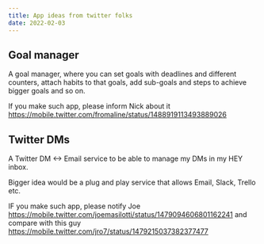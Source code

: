 ```yaml
---
title: App ideas from twitter folks
date: 2022-02-03
---
```


## Goal manager

A goal manager, where you can set goals with deadlines and different counters, attach habits to that goals, add sub-goals and steps to achieve bigger goals and so on.

If you make such app, please inform Nick about it https://mobile.twitter.com/fromaline/status/1488919113493889026

## Twitter DMs

A Twitter DM <-> Email service  to be able to manage my DMs in my HEY inbox.

Bigger idea would be a plug and play service that allows Email, Slack, Trello etc. 

IF you make such app, please notify Joe https://mobile.twitter.com/joemasilotti/status/1479094606801162241 and compare with this guy https://mobile.twitter.com/jro7/status/1479215037382377477